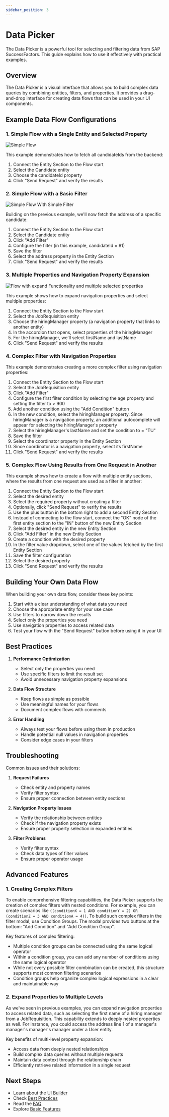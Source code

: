 ```yaml
---
sidebar_position: 3
---
```


# Data Picker

The Data Picker is a powerful tool for selecting and filtering data from SAP SuccessFactors. This guide explains how to use it effectively with practical examples.

## Overview

The Data Picker is a visual interface that allows you to build complex data queries by combining entities, filters, and properties. It provides a drag-and-drop interface for creating data flows that can be used in your UI components.

## Example Data Flow Configurations

### 1. Simple Flow with a Single Entity and Selected Property

![Simple Flow](../../static/img/simple-flow.gif)

This example demonstrates how to fetch all candidateIds from the backend:

1. Connect the Entity Section to the Flow start
2. Select the Candidate entity
3. Choose the candidateId property
4. Click "Send Request" and verify the results

### 2. Simple Flow with a Basic Filter

![Simple Flow With Simple Filter](../../static/img/simple-flow-w-simple-filter.gif)

Building on the previous example, we'll now fetch the address of a specific candidate:

1. Connect the Entity Section to the Flow start
2. Select the Candidate entity
3. Click "Add Filter"
4. Configure the filter (in this example, candidateId = 81)
5. Save the filter
6. Select the address property in the Entity Section
7. Click "Send Request" and verify the results

### 3. Multiple Properties and Navigation Property Expansion

![Flow with expand Functionality and multiple selected properties](../../static/img/flow-w-expand-and-multiple-props.gif)

This example shows how to expand navigation properties and select multiple properties:

1. Connect the Entity Section to the Flow start
2. Select the JobRequisition entity
3. Choose the hiringManager property (a navigation property that links to another entity)
4. In the accordion that opens, select properties of the hiringManager
5. For the hiringManager, we'll select firstName and lastName
6. Click "Send Request" and verify the results

### 4. Complex Filter with Navigation Properties

This example demonstrates creating a more complex filter using navigation properties:

1. Connect the Entity Section to the Flow start
2. Select the JobRequisition entity
3. Click "Add Filter"
4. Configure the first filter condition by selecting the age property and setting the filter to > 900
5. Add another condition using the "Add Condition" button
6. In the new condition, select the hiringManager property. Since hiringManager is a navigation property, an additional autocomplete will appear for selecting the hiringManager's property
7. Select the hiringManager's lastName and set the condition to = "TU"
8. Save the filter
9. Select the coordinator property in the Entity Section
10. Since coordinator is a navigation property, select its firstName
11. Click "Send Request" and verify the results

### 5. Complex Flow Using Results from One Request in Another

This example shows how to create a flow with multiple entity sections, where the results from one request are used as a filter in another:

1. Connect the Entity Section to the Flow start
2. Select the desired entity
3. Select the required property without creating a filter
4. Optionally, click "Send Request" to verify the results
5. Use the plus button in the bottom right to add a second Entity Section
6. Instead of connecting to the flow start, connect the "OK" node of the first entity section to the "IN" button of the new Entity Section
7. Select the desired entity in the new Entity Section
8. Click "Add Filter" in the new Entity Section
9. Create a condition with the desired property
10. In the filter value dropdown, select one of the values fetched by the first Entity Section
11. Save the filter configuration
12. Select the desired property
13. Click "Send Request" and verify the results

## Building Your Own Data Flow

When building your own data flow, consider these key points:

1. Start with a clear understanding of what data you need
2. Choose the appropriate entity for your use case
3. Use filters to narrow down the results
4. Select only the properties you need
5. Use navigation properties to access related data
6. Test your flow with the "Send Request" button before using it in your UI

## Best Practices

1. **Performance Optimization**

   - Select only the properties you need
   - Use specific filters to limit the result set
   - Avoid unnecessary navigation property expansions

2. **Data Flow Structure**

   - Keep flows as simple as possible
   - Use meaningful names for your flows
   - Document complex flows with comments

3. **Error Handling**
   - Always test your flows before using them in production
   - Handle potential null values in navigation properties
   - Consider edge cases in your filters

## Troubleshooting

Common issues and their solutions:

1. **Request Failures**

   - Check entity and property names
   - Verify filter syntax
   - Ensure proper connection between entity sections

2. **Navigation Property Issues**

   - Verify the relationship between entities
   - Check if the navigation property exists
   - Ensure proper property selection in expanded entities

3. **Filter Problems**
   - Verify filter syntax
   - Check data types of filter values
   - Ensure proper operator usage

## Advanced Features

### 1. Creating Complex Filters

To enable comprehensive filtering capabilities, the Data Picker supports the creation of complex filters with nested conditions. For example, you can create scenarios like `((conditionX = 1 AND conditionY = 2) OR (conditionZ = 3 AND conditionA = 4))`. To build such complex filters in the filter modal, use Condition Groups. The modal provides two buttons at the bottom: "Add Condition" and "Add Condition Group".

Key features of complex filtering:

- Multiple condition groups can be connected using the same logical operator
- Within a condition group, you can add any number of conditions using the same logical operator
- While not every possible filter combination can be created, this structure supports most common filtering scenarios
- Condition groups help organize complex logical expressions in a clear and maintainable way

### 2. Expand Properties to Multiple Levels

As we've seen in previous examples, you can expand navigation properties to access related data, such as selecting the first name of a hiring manager from a JobRequisition. This capability extends to deeply nested properties as well. For instance, you could access the address line 1 of a manager's manager's manager's manager under a User entity.

Key benefits of multi-level property expansion:

- Access data from deeply nested relationships
- Build complex data queries without multiple requests
- Maintain data context through the relationship chain
- Efficiently retrieve related information in a single request

## Next Steps

- Learn about the [UI Builder](ui-builder)
- Check [Best Practices](best-practices)
- Read the [FAQ](faq)
- Explore [Basic Features](basic-features)

<!-- TODO: ui-builder.md, faq.md, best-practices.md, developer-guide -->

